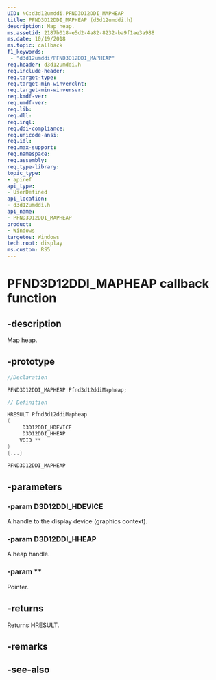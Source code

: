 ```yaml
---
UID: NC:d3d12umddi.PFND3D12DDI_MAPHEAP
title: PFND3D12DDI_MAPHEAP (d3d12umddi.h)
description: Map heap.
ms.assetid: 2187b018-e5d2-4a82-8232-ba9f1ae3a988
ms.date: 10/19/2018
ms.topic: callback
f1_keywords:
 - "d3d12umddi/PFND3D12DDI_MAPHEAP"
req.header: d3d12umddi.h
req.include-header:
req.target-type:
req.target-min-winverclnt:
req.target-min-winversvr:
req.kmdf-ver:
req.umdf-ver:
req.lib:
req.dll:
req.irql: 
req.ddi-compliance:
req.unicode-ansi:
req.idl:
req.max-support:
req.namespace:
req.assembly:
req.type-library: 
topic_type: 
- apiref
api_type: 
- UserDefined
api_location: 
- d3d12umddi.h
api_name: 
- PFND3D12DDI_MAPHEAP
product: 
- Windows
targetos: Windows
tech.root: display
ms.custom: RS5
---
```


# PFND3D12DDI_MAPHEAP callback function

## -description

Map heap.

## -prototype

```cpp
//Declaration

PFND3D12DDI_MAPHEAP Pfnd3d12ddiMapheap; 

// Definition

HRESULT Pfnd3d12ddiMapheap 
(
	 D3D12DDI_HDEVICE
	 D3D12DDI_HHEAP
	VOID **
)
{...}

PFND3D12DDI_MAPHEAP 


```

## -parameters

### -param D3D12DDI_HDEVICE  

A handle to the display device (graphics context).
 
### -param D3D12DDI_HHEAP 

A heap handle.

### -param **

Pointer.

## -returns

Returns HRESULT.

## -remarks




## -see-also
